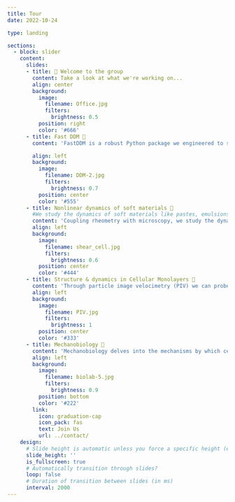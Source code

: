 ```yaml
---
title: Tour
date: 2022-10-24

type: landing

sections:
  - block: slider
    content:
      slides:
      - title: 👋 Welcome to the group
        content: Take a look at what we're working on...
        align: center
        background:
          image:
            filename: Office.jpg
            filters:
              brightness: 0.5
          position: right
          color: '#666'
      - title: Fast DDM 🔬
        content: 'FastDDM is a robust Python package we engineered to streamline the analysis of Differential Dynamic Microscopy experiments. Dive into the core of FastDDM and discover how its integration with C++ and CUDA elevates performance, offering rapid and precise execution on both CPU and GPU. For more information contact [E. Lattuada](https://mohan8488.github.io/group-website-test/author/enrico-lattuada/).'

        align: left
        background:
          image:
            filename: DDM-2.jpg
            filters:
              brightness: 0.7
          position: center
          color: '#555'
      - title: Nonlinear dynamics of soft materials 🧈
        #We study the dynamics of soft materials like pastes, emulsions and gels, undergoing shear flow induced by a controlled mechanical deformation. We primarily investige “yielding”, a transition from a solid-like to a liquid-like mechanical behavior of soft materials.
        content: 'Coupling rheometry with microscopy, we study the dynamics of soft materials like pastes, emulsions and gels, undergoing shear flow. This method allows us to measure the macroscopic mechanical properties of the material and simultaneously track embedded microparticles to assess the localized shear-induced diffusion. We design and prototype and/or improve custom-made instruments, develop codes (LabVIEW, MatLab) and perform image Processing. For more information contact [N. Kalafatakis](https://mohan8488.github.io/group-website-test/author/nikolaos-kalafatakis/).'
        align: left
        background:
          image:
            filename: shear_cell.jpg
            filters:
              brightness: 0.6
          position: center
          color: '#444'
      - title: Structure & dynamics in Cellular Monolayers 🧫
        content: 'Through particle image velocimetry (PIV) we can probe dynamical changes in cellular monolayers, their velocity correlation lengths and directional alignments and orderedness. A different perspective on cellular dynamics comes from following the trajectories of single cells within a monolayer, which provides the general quantity mean square displacement (MSD) and its scaling behaviour over time, opening a porthole into the dynamics of a cellular monolayer as it ages. For more information on this project contact **[Fabian](https://mohan8488.github.io/group-website-test/author/fabian-krautgasser/)**'
        align: left
        background:
          image:
            filename: PIV.jpg
            filters:
              brightness: 1
          position: center
          color: '#333'
      - title: Mechanobiology 🧬
        content: 'Mechanobiology delves into the mechanisms by which cells produce forces essential for their functions and tissue integrity, encompassing the conversion of mechanical stimuli into biochemical signals across different scales. Using rheo-microscopy we investigate the role of cell-cell and cell-extracellular matrix (ECM) interactions in the overall rheological response of tissues under both physiological and pathological (tumor) conditions. For more information contact [J. Di Franco](https://mohan8488.github.io/group-website-test/author/jasmin-di-franco/).'
        align: left
        background:
          image:
            filename: biolab-5.jpg
            filters:
              brightness: 0.9
          position: bottom
          color: '#222'
        link:
          icon: graduation-cap
          icon_pack: fas
          text: Join Us
          url: ../contact/
    design:
      # Slide height is automatic unless you force a specific height (e.g. '400px')
      slide_height: ''
      is_fullscreen: true
      # Automatically transition through slides?
      loop: false
      # Duration of transition between slides (in ms)
      interval: 2000
---
```

